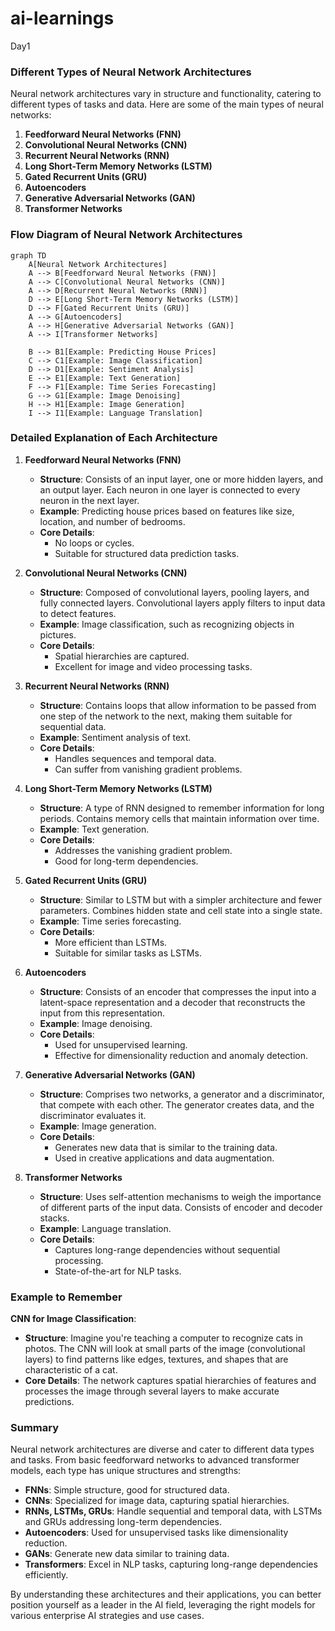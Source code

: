 # ai-learnings



Day1 

### Different Types of Neural Network Architectures

Neural network architectures vary in structure and functionality, catering to different types of tasks and data. Here are some of the main types of neural networks:

1. **Feedforward Neural Networks (FNN)**
2. **Convolutional Neural Networks (CNN)**
3. **Recurrent Neural Networks (RNN)**
4. **Long Short-Term Memory Networks (LSTM)**
5. **Gated Recurrent Units (GRU)**
6. **Autoencoders**
7. **Generative Adversarial Networks (GAN)**
8. **Transformer Networks**

### Flow Diagram of Neural Network Architectures

```mermaid
graph TD
    A[Neural Network Architectures]
    A --> B[Feedforward Neural Networks (FNN)]
    A --> C[Convolutional Neural Networks (CNN)]
    A --> D[Recurrent Neural Networks (RNN)]
    D --> E[Long Short-Term Memory Networks (LSTM)]
    D --> F[Gated Recurrent Units (GRU)]
    A --> G[Autoencoders]
    A --> H[Generative Adversarial Networks (GAN)]
    A --> I[Transformer Networks]

    B --> B1[Example: Predicting House Prices]
    C --> C1[Example: Image Classification]
    D --> D1[Example: Sentiment Analysis]
    E --> E1[Example: Text Generation]
    F --> F1[Example: Time Series Forecasting]
    G --> G1[Example: Image Denoising]
    H --> H1[Example: Image Generation]
    I --> I1[Example: Language Translation]
```

### Detailed Explanation of Each Architecture

1. **Feedforward Neural Networks (FNN)**
   - **Structure**: Consists of an input layer, one or more hidden layers, and an output layer. Each neuron in one layer is connected to every neuron in the next layer.
   - **Example**: Predicting house prices based on features like size, location, and number of bedrooms.
   - **Core Details**: 
     - No loops or cycles.
     - Suitable for structured data prediction tasks.

2. **Convolutional Neural Networks (CNN)**
   - **Structure**: Composed of convolutional layers, pooling layers, and fully connected layers. Convolutional layers apply filters to input data to detect features.
   - **Example**: Image classification, such as recognizing objects in pictures.
   - **Core Details**: 
     - Spatial hierarchies are captured.
     - Excellent for image and video processing tasks.

3. **Recurrent Neural Networks (RNN)**
   - **Structure**: Contains loops that allow information to be passed from one step of the network to the next, making them suitable for sequential data.
   - **Example**: Sentiment analysis of text.
   - **Core Details**: 
     - Handles sequences and temporal data.
     - Can suffer from vanishing gradient problems.

4. **Long Short-Term Memory Networks (LSTM)**
   - **Structure**: A type of RNN designed to remember information for long periods. Contains memory cells that maintain information over time.
   - **Example**: Text generation.
   - **Core Details**: 
     - Addresses the vanishing gradient problem.
     - Good for long-term dependencies.

5. **Gated Recurrent Units (GRU)**
   - **Structure**: Similar to LSTM but with a simpler architecture and fewer parameters. Combines hidden state and cell state into a single state.
   - **Example**: Time series forecasting.
   - **Core Details**: 
     - More efficient than LSTMs.
     - Suitable for similar tasks as LSTMs.

6. **Autoencoders**
   - **Structure**: Consists of an encoder that compresses the input into a latent-space representation and a decoder that reconstructs the input from this representation.
   - **Example**: Image denoising.
   - **Core Details**: 
     - Used for unsupervised learning.
     - Effective for dimensionality reduction and anomaly detection.

7. **Generative Adversarial Networks (GAN)**
   - **Structure**: Comprises two networks, a generator and a discriminator, that compete with each other. The generator creates data, and the discriminator evaluates it.
   - **Example**: Image generation.
   - **Core Details**: 
     - Generates new data that is similar to the training data.
     - Used in creative applications and data augmentation.

8. **Transformer Networks**
   - **Structure**: Uses self-attention mechanisms to weigh the importance of different parts of the input data. Consists of encoder and decoder stacks.
   - **Example**: Language translation.
   - **Core Details**: 
     - Captures long-range dependencies without sequential processing.
     - State-of-the-art for NLP tasks.

### Example to Remember

**CNN for Image Classification**:
- **Structure**: Imagine you're teaching a computer to recognize cats in photos. The CNN will look at small parts of the image (convolutional layers) to find patterns like edges, textures, and shapes that are characteristic of a cat.
- **Core Details**: The network captures spatial hierarchies of features and processes the image through several layers to make accurate predictions.

### Summary

Neural network architectures are diverse and cater to different data types and tasks. From basic feedforward networks to advanced transformer models, each type has unique structures and strengths:

- **FNNs**: Simple structure, good for structured data.
- **CNNs**: Specialized for image data, capturing spatial hierarchies.
- **RNNs, LSTMs, GRUs**: Handle sequential and temporal data, with LSTMs and GRUs addressing long-term dependencies.
- **Autoencoders**: Used for unsupervised tasks like dimensionality reduction.
- **GANs**: Generate new data similar to training data.
- **Transformers**: Excel in NLP tasks, capturing long-range dependencies efficiently.

By understanding these architectures and their applications, you can better position yourself as a leader in the AI field, leveraging the right models for various enterprise AI strategies and use cases.
